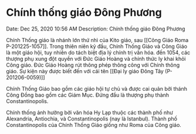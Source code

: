 # Chính thống giáo Đông Phương

Date: Dec 25, 2020 10:56 AM
Description: Chính thống giáo Đông Phương

Chính Thống giáo là nhánh lớn thứ nhì của Kito giáo, sau [[Công Giáo Roma P-201225-1057]]. Trong thiên niên kỷ đầu, Chính Thống Giáo và Công Giáo là một giáo hội, tuy nhiên do tách biệt địa lý chính trị văn hóa. đến 1054, các thượng phụ xung đột quyền với Đức Giáo Hoàng và chính thức ly khai khỏi Công giáo. Đức Giáo Hoàng rút thông phép thông công với Chính thông giáo. Sự kiện này được biết đến với cái tên [[Đại ly giáo Đông Tây (P-201206-0059)]] 

Chính Thống Giáo bao gồm các giáo hội tự chủ và được cai quản bởi thánh Công Đồng bao gồm các Giám Mục. Đứng đầu là thượng phụ thành Constantinopolis.

Chính thống ảnh hưởng bởi văn hóa Hy Lạp thuộc các thành phố như Alexandria, Antiochia, và Constantinopolis (nay là Istanbul). Thành phố Constantinopolis của Chính Thống Giáo giống như Roma của Công giáo.